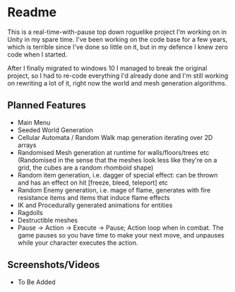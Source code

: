 # Readme

This is a real-time-with-pause top down roguelike project I'm working on in Unity in my spare time. I've been working on the code base for a few years, which is terrible since I've done so little on it, but in my defence I knew zero code when I started. 

After I finally migrated to windows 10 I managed to break the original project, so I had to re-code everything I'd already done and I'm still working on rewriting a lot of it, right now the world and mesh generation algorithms.

## Planned Features

- Main Menu
- Seeded World Generation
- Cellular Automata / Random Walk map generation iterating over 2D arrays
- Randomised Mesh generation at runtime for walls/floors/trees etc (Randomised in the sense that the meshes look less like they're on a grid, the cubes are a random rhomboid shape)
- Random item generation, i.e. dagger of special effect: can be thrown and has an effect on hit [freeze, bleed, teleport] etc
- Random Enemy generation, i.e. mage of flame, generates with fire resistance items and items that induce flame effects
- IK and Procedurally generated animations for entities
- Ragdolls
- Destructible meshes
- Pause -> Action -> Execute -> Pause; Action loop when in combat. The game pauses so you have time to make your next move, and unpauses while your character executes the action.

## Screenshots/Videos

- To Be Added
